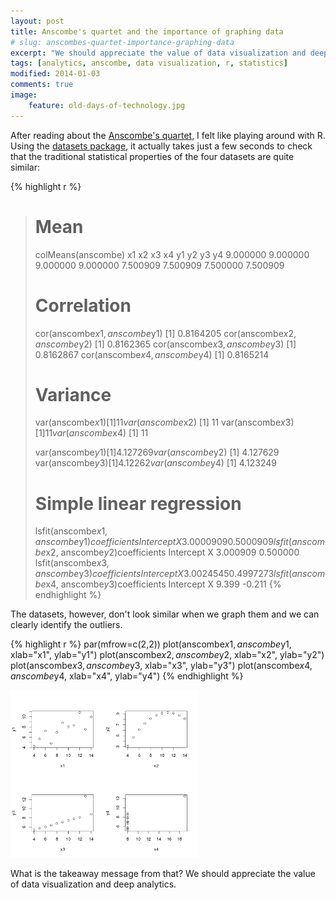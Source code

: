 ```yaml
---
layout: post
title: Anscombe's quartet and the importance of graphing data
# slug: anscombes-quartet-importance-graphing-data
excerpt: "We should appreciate the value of data visualization and deep analytics."
tags: [analytics, anscombe, data visualization, r, statistics]
modified: 2014-01-03
comments: true
image:
    feature: old-days-of-technology.jpg
---
```


After reading about the <a href="http://www.dataenthusiast.com/2013/12/the-anscombe-quartet-and-why-data-visualization-is-critical/">Anscombe's quartet</a>, I felt like playing around with R.
Using the <a href="http://stat.ethz.ch/R-manual/R-patched/library/datasets/html/anscombe.html">datasets package</a>, it actually takes just a few seconds to check that the traditional statistical properties of the four datasets are quite similar:

{% highlight r %}
> # Mean
> colMeans(anscombe)
 x1 x2 x3 x4 y1 y2 y3 y4
9.000000 9.000000 9.000000 9.000000 7.500909 7.500909 7.500000 7.500909
>
> # Correlation
> cor(anscombe$x1, anscombe$y1)
[1] 0.8164205
> cor(anscombe$x2, anscombe$y2)
[1] 0.8162365
> cor(anscombe$x3, anscombe$y3)
[1] 0.8162867
> cor(anscombe$x4, anscombe$y4)
[1] 0.8165214
>
> # Variance
> var(anscombe$x1)
[1] 11
> var(anscombe$x2)
[1] 11
> var(anscombe$x3)
[1] 11
> var(anscombe$x4)
[1] 11
>
> var(anscombe$y1)
[1] 4.127269
> var(anscombe$y2)
[1] 4.127629
> var(anscombe$y3)
[1] 4.12262
> var(anscombe$y4)
[1] 4.123249
>
> # Simple linear regression
> lsfit(anscombe$x1, anscombe$y1)$coefficients
Intercept X
3.0000909 0.5000909
> lsfit(anscombe$x2, anscombe$y2)$coefficients
Intercept X
 3.000909 0.500000
> lsfit(anscombe$x3, anscombe$y3)$coefficients
Intercept X
3.0024545 0.4997273
> lsfit(anscombe$x4, anscombe$y3)$coefficients
Intercept X
 9.399 -0.211
{% endhighlight %}

The datasets, however, don't look similar when we graph them and we can clearly identify the outliers.

{% highlight r %}
par(mfrow=c(2,2))
plot(anscombe$x1, anscombe$y1, xlab="x1", ylab="y1")
plot(anscombe$x2, anscombe$y2, xlab="x2", ylab="y2")
plot(anscombe$x3, anscombe$y3, xlab="x3", ylab="y3")
plot(anscombe$x4, anscombe$y4, xlab="x4", ylab="y4")
{% endhighlight %}

<a href="/images/anscombe.png"><img class="aligncenter size-medium wp-image-814" src="/images/anscombe.png" alt="anscombe" width="300" height="268" /></a>

What is the takeaway message from that? We should appreciate the value of data visualization and deep analytics.

